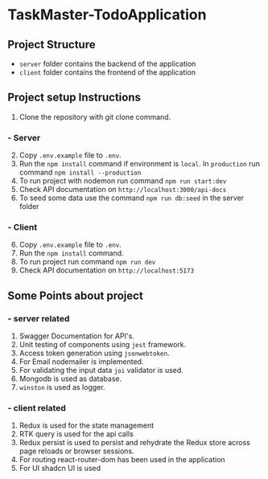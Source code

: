 # TaskMaster-TodoApplication

## Project Structure

- `server` folder contains the backend of the application
- `client` folder contains the frontend of the application

## Project setup Instructions

1. Clone the repository with git clone command.

### - Server

2. Copy `.env.example` file to `.env`.
3. Run the `npm install` command if environment is `local`.
   In `production` run command `npm install --production`
4. To run project with nodemon run command `npm run start:dev`
5. Check API documentation on `http://localhost:3000/api-docs`
6. To seed some data use the command `npm run db:seed` in the server folder

### - Client

6. Copy `.env.example` file to `.env`.
7. Run the `npm install` command.
8. To run project run command `npm run dev`
9. Check API documentation on `http://localhost:5173`

## Some Points about project

### - server related

1. Swagger Documentation for API's.
2. Unit testing of components using `jest` framework.
3. Access token generation using `jsonwebtoken`.
4. For Email nodemailer is implemented.
5. For validating the input data `joi` validator is used.
6. Mongodb is used as database.
7. `winston` is used as logger.

### - client related

1. Redux is used for the state management
2. RTK query is used for the api calls
3. Redux persist is used to persist and rehydrate the Redux store across page reloads or browser sessions.
4. For routing react-router-dom has been used in the application
5. For UI shadcn UI is used